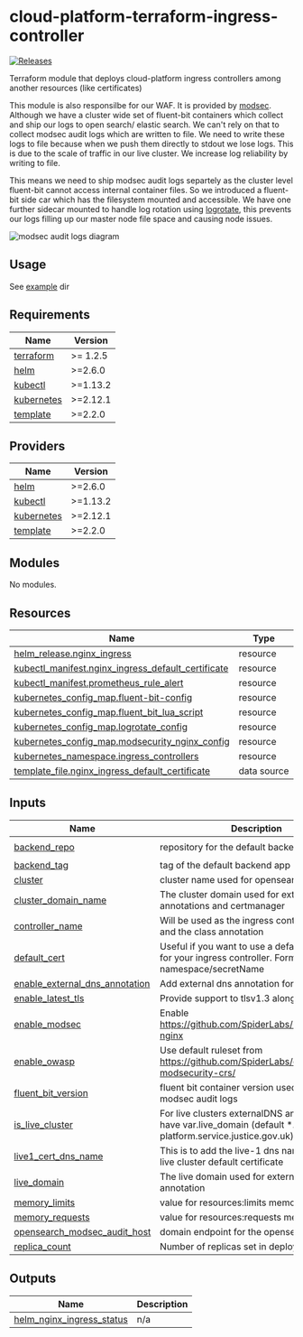 # cloud-platform-terraform-ingress-controller

[![Releases](https://img.shields.io/github/release/ministryofjustice/cloud-platform-terraform-ingress-controller/all.svg?style=flat-square)](https://github.com/ministryofjustice/cloud-platform-terraform-ingress-controller/releases)

Terraform module that deploys cloud-platform ingress controllers among another resources (like certificates)

This module is also responsilbe for our WAF. It is provided by [modsec](https://github.com/SpiderLabs/ModSecurity). Although we have a cluster wide set of fluent-bit containers which collect and ship our logs to open search/ elastic search. We can't rely on that to collect modsec audit logs which are written to file. We need to write these logs to file because when we push them directly to stdout we lose logs. This is due to the scale of traffic in our live cluster. We increase log reliability by writing to file.

This means we need to ship modsec audit logs separtely as the cluster level fluent-bit cannot access internal container files. So we introduced a fluent-bit side car which has the filesystem mounted and accessible. We have one further sidecar mounted to handle log rotation using [logrotate](https://linux.die.net/man/8/logrotate), this prevents our logs filling up our master node file space and causing node issues.

![modsec audit logs diagram]("./images/modsec-audit-logs-diagram.png/" "modsec pod architecture")

## Usage

See [example](example/) dir

<!--- BEGIN_TF_DOCS --->
## Requirements

| Name | Version |
|------|---------|
| <a name="requirement_terraform"></a> [terraform](#requirement\_terraform) | >= 1.2.5 |
| <a name="requirement_helm"></a> [helm](#requirement\_helm) | >=2.6.0 |
| <a name="requirement_kubectl"></a> [kubectl](#requirement\_kubectl) | >=1.13.2 |
| <a name="requirement_kubernetes"></a> [kubernetes](#requirement\_kubernetes) | >=2.12.1 |
| <a name="requirement_template"></a> [template](#requirement\_template) | >=2.2.0 |

## Providers

| Name | Version |
|------|---------|
| <a name="provider_helm"></a> [helm](#provider\_helm) | >=2.6.0 |
| <a name="provider_kubectl"></a> [kubectl](#provider\_kubectl) | >=1.13.2 |
| <a name="provider_kubernetes"></a> [kubernetes](#provider\_kubernetes) | >=2.12.1 |
| <a name="provider_template"></a> [template](#provider\_template) | >=2.2.0 |

## Modules

No modules.

## Resources

| Name | Type |
|------|------|
| [helm_release.nginx_ingress](https://registry.terraform.io/providers/hashicorp/helm/latest/docs/resources/release) | resource |
| [kubectl_manifest.nginx_ingress_default_certificate](https://registry.terraform.io/providers/gavinbunney/kubectl/latest/docs/resources/manifest) | resource |
| [kubectl_manifest.prometheus_rule_alert](https://registry.terraform.io/providers/gavinbunney/kubectl/latest/docs/resources/manifest) | resource |
| [kubernetes_config_map.fluent-bit-config](https://registry.terraform.io/providers/hashicorp/kubernetes/latest/docs/resources/config_map) | resource |
| [kubernetes_config_map.fluent_bit_lua_script](https://registry.terraform.io/providers/hashicorp/kubernetes/latest/docs/resources/config_map) | resource |
| [kubernetes_config_map.logrotate_config](https://registry.terraform.io/providers/hashicorp/kubernetes/latest/docs/resources/config_map) | resource |
| [kubernetes_config_map.modsecurity_nginx_config](https://registry.terraform.io/providers/hashicorp/kubernetes/latest/docs/resources/config_map) | resource |
| [kubernetes_namespace.ingress_controllers](https://registry.terraform.io/providers/hashicorp/kubernetes/latest/docs/resources/namespace) | resource |
| [template_file.nginx_ingress_default_certificate](https://registry.terraform.io/providers/hashicorp/template/latest/docs/data-sources/file) | data source |

## Inputs

| Name | Description | Type | Default | Required |
|------|-------------|------|---------|:--------:|
| <a name="input_backend_repo"></a> [backend\_repo](#input\_backend\_repo) | repository for the default backend app | `string` | `"ministryofjustice/cloud-platform-custom-error-pages"` | no |
| <a name="input_backend_tag"></a> [backend\_tag](#input\_backend\_tag) | tag of the default backend app | `string` | `"0.6"` | no |
| <a name="input_cluster"></a> [cluster](#input\_cluster) | cluster name used for opensearch indicies | `string` | `""` | no |
| <a name="input_cluster_domain_name"></a> [cluster\_domain\_name](#input\_cluster\_domain\_name) | The cluster domain used for externalDNS annotations and certmanager | `any` | n/a | yes |
| <a name="input_controller_name"></a> [controller\_name](#input\_controller\_name) | Will be used as the ingress controller name and the class annotation | `string` | n/a | yes |
| <a name="input_default_cert"></a> [default\_cert](#input\_default\_cert) | Useful if you want to use a default certificate for your ingress controller. Format: namespace/secretName | `string` | `"ingress-controllers/default-certificate"` | no |
| <a name="input_enable_external_dns_annotation"></a> [enable\_external\_dns\_annotation](#input\_enable\_external\_dns\_annotation) | Add external dns annotation for service | `bool` | `false` | no |
| <a name="input_enable_latest_tls"></a> [enable\_latest\_tls](#input\_enable\_latest\_tls) | Provide support to tlsv1.3 along with tlsv1.2 | `bool` | `false` | no |
| <a name="input_enable_modsec"></a> [enable\_modsec](#input\_enable\_modsec) | Enable https://github.com/SpiderLabs/ModSecurity-nginx | `bool` | `false` | no |
| <a name="input_enable_owasp"></a> [enable\_owasp](#input\_enable\_owasp) | Use default ruleset from https://github.com/SpiderLabs/owasp-modsecurity-crs/ | `bool` | `false` | no |
| <a name="input_fluent_bit_version"></a> [fluent\_bit\_version](#input\_fluent\_bit\_version) | fluent bit container version used to exrtact modsec audit logs | `string` | `"2.1.8-amd64"` | no |
| <a name="input_is_live_cluster"></a> [is\_live\_cluster](#input\_is\_live\_cluster) | For live clusters externalDNS annotation will have var.live\_domain (default *.cloud-platform.service.justice.gov.uk) | `bool` | `false` | no |
| <a name="input_live1_cert_dns_name"></a> [live1\_cert\_dns\_name](#input\_live1\_cert\_dns\_name) | This is to add the live-1 dns name for eks-live cluster default certificate | `string` | `""` | no |
| <a name="input_live_domain"></a> [live\_domain](#input\_live\_domain) | The live domain used for externalDNS annotation | `string` | `"cloud-platform.service.justice.gov.uk"` | no |
| <a name="input_memory_limits"></a> [memory\_limits](#input\_memory\_limits) | value for resources:limits memory value | `string` | `"2Gi"` | no |
| <a name="input_memory_requests"></a> [memory\_requests](#input\_memory\_requests) | value for resources:requests memory value | `string` | `"512Mi"` | no |
| <a name="input_opensearch_modsec_audit_host"></a> [opensearch\_modsec\_audit\_host](#input\_opensearch\_modsec\_audit\_host) | domain endpoint for the opensearch cluster | `string` | `""` | no |
| <a name="input_replica_count"></a> [replica\_count](#input\_replica\_count) | Number of replicas set in deployment | `string` | n/a | yes |

## Outputs

| Name | Description |
|------|-------------|
| <a name="output_helm_nginx_ingress_status"></a> [helm\_nginx\_ingress\_status](#output\_helm\_nginx\_ingress\_status) | n/a |

<!--- END_TF_DOCS --->
